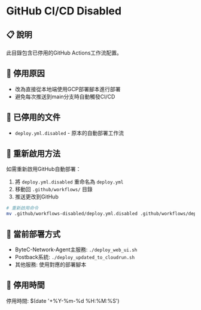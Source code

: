 # GitHub CI/CD Disabled

## 📋 說明
此目錄包含已停用的GitHub Actions工作流配置。

## 🚫 停用原因
- 改為直接從本地端使用GCP部署腳本進行部署
- 避免每次推送到main分支時自動觸發CI/CD

## 📁 已停用的文件
- `deploy.yml.disabled` - 原本的自動部署工作流

## 🔄 重新啟用方法
如需重新啟用GitHub自動部署：
1. 將 `deploy.yml.disabled` 重命名為 `deploy.yml`
2. 移動回 `.github/workflows/` 目錄
3. 推送更改到GitHub

```bash
# 重新啟用命令
mv .github/workflows-disabled/deploy.yml.disabled .github/workflows/deploy.yml
```

## 🚀 當前部署方式
- ByteC-Network-Agent主服務: `./deploy_web_ui.sh`
- Postback系統: `./deploy_updated_to_cloudrun.sh`
- 其他服務: 使用對應的部署腳本

## 📅 停用時間
停用時間: $(date '+%Y-%m-%d %H:%M:%S') 